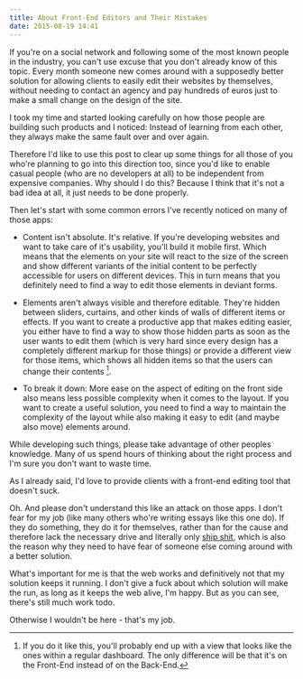 ```yaml
---
title: About Front-End Editors and Their Mistakes
date: 2015-08-19 14:41
---
```


If you're on a social network and following some of the most known people in the industry, you can't use excuse that you don't already know of this topic. Every month someone new comes around with a supposedly better solution for allowing clients to easily edit their websites by themselves, without needing to contact an agency and pay hundreds of euros just to make a small change on the design of the site.

I took my time and started looking carefully on how those people are building such products and I noticed: Instead of learning from each other, they always make the same fault over and over again.

Therefore I'd like to use this post to clear up some things for all those of you who're planning to go into this direction too, since you'd like to enable casual people (who are no developers at all) to be independent from expensive companies. Why should I do this? Because I think that it's not a bad idea at all, it just needs to be done properly.

Then let's start with some common errors I've recently noticed on many of those apps:

- Content isn't absolute. It's relative. If you're developing websites and want to take care of it's usability, you'll build it mobile first. Which means that the elements on your site will react to the size of the screen and show different variants of the initial content to be perfectly accessible for users on different devices. This in turn means that you definitely need to find a way to edit those elements in deviant forms.

- Elements aren't always visible and therefore editable. They're hidden between sliders, curtains, and other kinds of walls of different items or effects. If you want to create a productive app that makes editing easier, you either have to find a way to show those hidden parts as soon as the user wants to edit them (which is very hard since every design has a completely different markup for those things) or provide a different view for those items, which shows all hidden items so that the users can change their contents [^2].

- To break it down: More ease on the aspect of editing on the front side also means less possible complexity when it comes to the layout. If you want to create a useful solution, you need to find a way to maintain the complexity of the layout while also making it easy to edit (and maybe also move) elements around.

While developing such things, please take advantage of other peoples knowledge. Many of us spend hours of thinking about the right process and I'm sure you don't want to waste time.

As I already said, I'd love to provide clients with a front-end editing tool that doesn't suck.

Oh. And please don't understand this like an attack on those apps. I don't fear for my job (like many others who're writing essays like this one do). If they do something, they do it for themselves, rather than for the cause and therefore lack the necessary drive and literally only [ship shit][1], which is also the reason why they need to have fear of someone else coming around with a better solution.

What's important for me is that the web works and definitively not that my solution keeps it running. I don't give a fuck about which solution will make the run, as long as it keeps the web alive, I'm happy. But as you can see, there's still much work todo.

Otherwise I wouldn't be here - that's my job.

[1]: http://blog.heyimcat.com/its-called-ship-not-shit/

[^1]: You say I don't have the right to say such things? Don't worry, there's still enough time left for me to prove my point.

[^2]: If you do it like this, you'll probably end up with a view that looks like the ones within a regular dashboard. The only difference will be that it's on the Front-End instead of on the Back-End.
